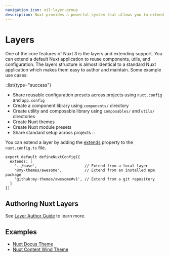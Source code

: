 ```yaml
---
navigation.icon: uil:layer-group
description: Nuxt provides a powerful system that allows you to extend the default files, configs, and much more.
---
```


# Layers

One of the core features of Nuxt 3 is the layers and extending support. You can extend a default Nuxt application to reuse components, utils, and configuration. The layers structure is almost identical to a standard Nuxt application which makes them easy to author and maintain. Some example use cases:

::list{type="success"}
- Share reusable configuration presets across projects using `nuxt.config` and `app.config`
- Create a component library using `components/` directory
- Create utility and composable library using `composables/` and `utils/` directories
- Create Nuxt themes
- Create Nuxt module presets
- Share standard setup across projects
::

You can extend a layer by adding the [extends](/docs/api/configuration/nuxt-config#extends) property to the `nuxt.config.ts` file.

```ts{}[app/nuxt.config.ts]
export default defineNuxtConfig({
  extends: [
    '../base',                     // Extend from a local layer
    '@my-themes/awesome',          // Extend from an installed npm package
    'github:my-themes/awesome#v1', // Extend from a git repository
  ]
})
```

## Authoring Nuxt Layers

See [Layer Author Guide](/docs/guide/going-further/layers) to learn more.

## Examples

- [Nuxt Docus Theme](https://github.com/nuxt-themes/docus#readme)
- [Nuxt Content Wind Theme](https://github.com/Atinux/content-wind#readme)
